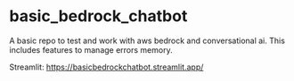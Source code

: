 # basic_bedrock_chatbot
A basic repo to test and work with aws bedrock and conversational ai. This includes features to manage errors memory.

Streamlit: https://basicbedrockchatbot.streamlit.app/
